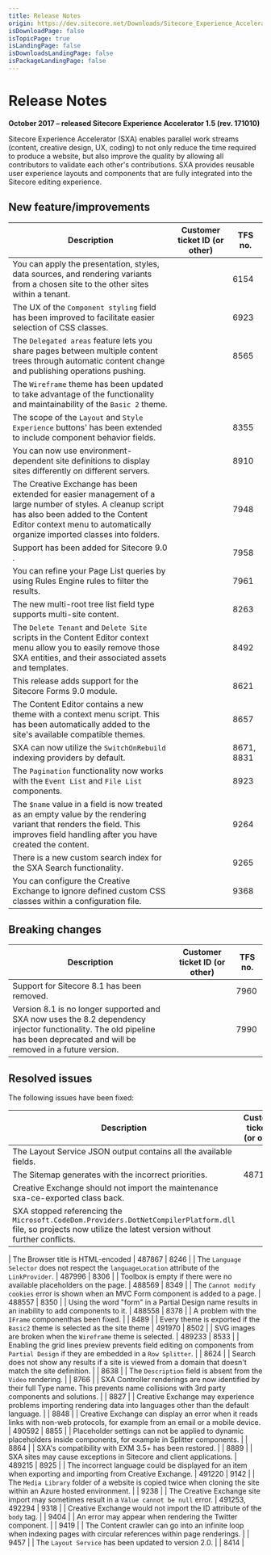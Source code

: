 ```yaml
---
title: Release Notes
origin: https://dev.sitecore.net/Downloads/Sitecore_Experience_Accelerator/15/Sitecore_Experience_Accelerator_15_Initial_Release/Release_Notes
isDownloadPage: false
isTopicPage: true
isLandingPage: false
isDownloadsLandingPage: false
isPackageLandingPage: false
---
```


# Release Notes

**October 2017 – released Sitecore Experience Accelerator 1.5 (rev. 171010)**

Sitecore Experience Accelerator (SXA) enables parallel work streams (content, creative design, UX, coding) to not only reduce the time required to produce a website, but also improve the quality by allowing all contributors to validate each other's contributions. SXA provides reusable user experience layouts and components that are fully integrated into the Sitecore editing experience.

## New feature/improvements

 | Description | Customer ticket ID (or other) | TFS no. |
 | --- | --- | --- |
 | You can apply the presentation, styles, data sources, and rendering variants from a chosen site to the other sites within a tenant. |  | 6154 |
 | The UX of the `Component styling` field has been improved to facilitate easier selection of CSS classes.​ |  | 6923 |
 | The `Delegated areas` feature lets you share pages between multiple content trees through automatic content change and publishing operations​ pushing. |  | 8565 |
 | The `Wireframe` theme has been updated to take advantage of the functionality and maintainability of the `Basic 2` theme.​ |  |  |
 | The scope of the `Layout` and `Style Experience` buttons' has been extended to include component behavior fields​. |  | 8355 |
 | You can now use environment-dependent site definitions to display sites differently on different servers.​ |  | 8910 |
 | The Creative Exchange has been extended for easier management of a large number of styles. A cleanup script has also been added to the Content Editor context menu to automatically organize imported classes into folders. |  | 7948 |
 | Support has been added for Sitecore 9.0​​. |  | 7958 |
 | You can refine your Page List queries by using Rules Engine rules to filter the results​.​ |  | 7961 |
 | The new multi-root tree list field type supports multi-site content. |  | 8263 |
 | The `Delete Tenant` and `Delete Site` scripts in the Content Editor context menu allow you to easily remove those SXA entities, and their associated assets and templates.​ |  | 8492 |
 | This release adds support for the Sitecore Forms 9.0 module. |  | 8621 |
 | The Content Editor contains a new theme with a context menu script. This has been automatically added to the site's available compatible themes.​ |  | 8657 |
 | SXA can now utilize the `SwitchOnRebuild` indexing providers by default. |  | 8671, 8831 |
 | The `Pagination` functionality now works with the `Event List` and `File List` components​​. |  | 8923 |
 | The `$name` value in a field is now treated as an empty value by the rendering variant that renders the field. This improves field handling after you have created the content. |  | 9264 |
 | There is a new custom search index for the SXA Search functionality​. |  | 9265 |
 | You can configure the Creative Exchange to ignore defined custom CSS classes within a configuration file.​ |  | 9368 |

## Breaking changes

 | Description | Customer ticket ID (or other) | TFS no. |
 | --- | --- | --- |
 | Support for Sitecore 8.1 has been removed​. |  | 7960 |
 | Version 8.1 is no longer supported and SXA now uses the 8.2 dependency injector functionality. The old pipeline has been deprecated and will be removed in a future version. |  | 7990 |

## Resolved issues

The following issues have been fixed:

 | Description | Customer ticket ID (or other) | TFS no. |
 | --- | --- | --- |
 | The Layout Service JSON output contains all the available fields. |  | 8059 |
 | The Sitemap generates with the incorrect priorities​.​ | 487190 | 7929 |
 | Creative Exchange should not import the maintenance sxa-ce-exported class back​. |  | 7968 |
 | SXA stopped referencing the `Microsoft.CodeDom.Providers.DotNetCompilerPlatform.dll` file, so projects now utilize the latest version without further conflicts.​ |  | 8063 |

 | The Browser title is HTML-encoded | 487867 | 8246 |
 | The `Language Selector` does not respect the `languageLocation` attribute of the `LinkProvider`​. | 487996 | 8306 |
 | Toolbox is empty if there were no available placeholders on the page. | 488569 | 8349 |
 | The `Cannot modify cookies` error is shown when an MVC Form component is added to a page​. | 488557 | 8350 |
 | Using the word "form" in a Partial Design name results in an inability to add components to it​. | 488558 | 8378 |
 | A problem with the `IFrame` component​​​ has been fixed. |  | 8489 |
 | Every theme is exported if the `Basic2` theme is selected as the site theme | 491970 | 8502 |
 | SVG images are broken when the `Wireframe` theme is selected​​. | 489233 | 8533 |
 | Enabling the grid lines preview prevents field editing on components from `Partial Design` if they are embedded in a `Row Splitter`. |  | 8624 |
 | Search does not show any results if a site is viewed from a domain that doesn't match the site definition.​ |  | 8638 |
 | The `Description` field is absent from the `Video` rendering​. |  | 8766 |
 | SXA Controller renderings are now identified by their full Type name. This prevents name collisions with 3rd party components and solutions. |  | 8827 |
 | Creative Exchange may experience problems importing rendering data into languages other than the default​ language. |  | 8848 |
 | Creative Exchange can display an error when it reads links with non-web protocols, for example from an email or a mobile device. | 490592 | 8855 |
 | Placeholder settings can not be applied to dynamic placeholders inside components, for example in Splitter components. |  | 8864 |
 | SXA's compatibility with EXM 3.5+​ has been restored. |  | 8889 |
 | SXA sites may cause exceptions in Sitecore and client applications​​. | 489215 | 8925 |
 | The incorrect language could be displayed for an item when exporting and importing from Creative Exchange.​ | 491220 | 9142 |
 | The `Media Library` folder of a website is copied twice when cloning the site within an Azure hosted environment​. |  | 9238 |
 | The Creative Exchange site import may sometimes result in a `Value cannot be null` error​. | 491253, 492294 | 9318 |
 | Creative Exchange would not import the ID attribute of the `body` tag.​ |  | 9404 |
 | An error may appear when rendering the Twitter component​. |  | 9419 |
 | The Content crawler can go into an infinite loop when indexing pages with circular references within page renderings​. |  | 9457 |
 | The `Layout Service` has been updated to version 2.0​. |  | 8414 |